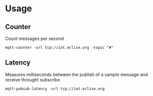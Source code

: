 # Usage

## Counter

Count messages per second

    mqtt-counter -url tcp://iot.eclise.org -topic "#"
 
## Latency

Measures milliseconds between the publish of a sample message 
and receive throught subscribe  

    mqtt-pubsub-latency -url tcp://iot.eclise.org